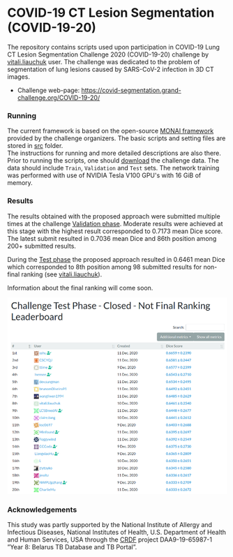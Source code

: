 # COVID-19 CT Lesion Segmentation (COVID-19-20)

The repository contains scripts used upon participation in COVID-19 Lung CT Lesion Segmentation Challenge 2020 
(COVID-19-20) challenge by [vitali.liauchuk](https://grand-challenge.org/users/vitali.liauchuk/) user.
The challenge was dedicated to the problem of segmentation of lung lesions caused by SARS-CoV-2 infection in 3D CT images.

* Challenge web-page: https://covid-segmentation.grand-challenge.org/COVID-19-20/

### Running


The current framework is based on the open-source [MONAI framework](https://github.com/Project-MONAI/tutorials/tree/master/3d_segmentation/challenge_baseline/)
provided by the challenge organizers.
The basic scripts and setting files are stored in [src](src) folder.  
The instructions for running and more detailed descriptions are also there.
Prior to running the scripts, one should
[download](https://covid-segmentation.grand-challenge.org/Download/#) the challenge data.
The data should include `Train`, `Validation` and `Test` sets.
The network training was performed with use of NVIDIA Tesla V100 GPU's with 16 GiB of memory. 

### Results

The results obtained with the proposed approach were submitted multiple times at the challenge
[Validation phase](https://covid-segmentation.grand-challenge.org/evaluation/challenge/leaderboard/).
Moderate results were achieved at this stage with the highest result corresponded to 0.7173 mean Dice score.
The latest submit resulted in 0.7036 mean Dice and 86th position among 200+ submitted results.

During the [Test phase](https://covid-segmentation.grand-challenge.org/evaluation/challenge-second-phase-new-data/leaderboard/)
the proposed approach resulted in 0.6461 mean Dice which corresponded to 8th position among 98 submitted results for non-final ranking 
(see [vitali.liauchuk](https://grand-challenge.org/users/vitali.liauchuk/)).

Information about the final ranking will come soon. 

![Alt text](test_lb_preliminary.png "Test Phase Leaderboard (Preliminary)")

### Acknowledgements

This study was partly supported by the National Institute of Allergy and Infectious Diseases, 
National Institutes of Health, U.S. Department of Health and Human Services, USA through the 
[CRDF](https://www.crdfglobal.org/) project DAA9-19-65987-1 ”Year 8: Belarus TB Database and TB Portal”. 
